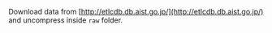 Download data from [http://etlcdb.db.aist.go.jp/](http://etlcdb.db.aist.go.jp/) and uncompress inside `raw` folder.